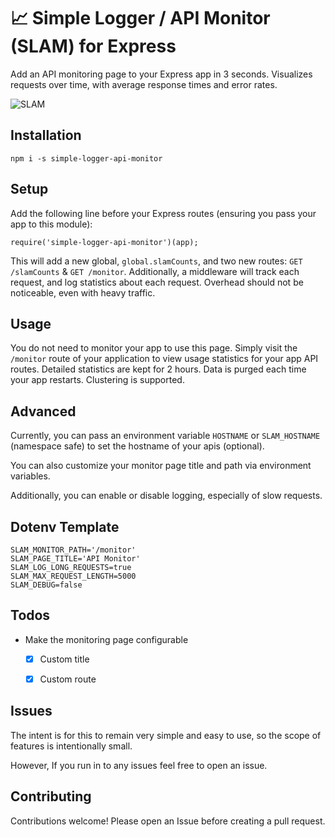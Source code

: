 # 📈 Simple Logger / API Monitor (SLAM) for Express

Add an API monitoring page to your Express app in 3 seconds. Visualizes requests over time, with average response times and error rates.

![SLAM](https://cdn.jsdelivr.net/gh/kidGodzilla/simple-logger-api-monitor/slam.webp)

## Installation

```
npm i -s simple-logger-api-monitor
```


## Setup

Add the following line before your Express routes (ensuring you pass your app to this module):

```
require('simple-logger-api-monitor')(app);
```

This will add a new global, `global.slamCounts`, and two new routes: `GET /slamCounts` & `GET /monitor`. Additionally, a middleware will track each request, and log statistics about each request. Overhead should not be noticeable, even with heavy traffic.


## Usage

You do not need to monitor your app to use this page. Simply visit the `/monitor` route of your application to view usage statistics for your app API routes. Detailed statistics are kept for 2 hours. Data is purged each time your app restarts. Clustering is supported.


## Advanced

Currently, you can pass an environment variable `HOSTNAME` or `SLAM_HOSTNAME` (namespace safe) to set the hostname of your apis (optional).

You can also customize your monitor page title and path via environment variables.

Additionally, you can enable or disable logging, especially of slow requests.

## Dotenv Template
```
SLAM_MONITOR_PATH='/monitor'
SLAM_PAGE_TITLE='API Monitor'
SLAM_LOG_LONG_REQUESTS=true
SLAM_MAX_REQUEST_LENGTH=5000
SLAM_DEBUG=false
```

## Todos

 * Make the monitoring page configurable
   * [x] Custom title
   * [x] Custom route


## Issues

The intent is for this to remain very simple and easy to use, so the scope of features is intentionally small.

However, If you run in to any issues feel free to open an issue.


## Contributing

Contributions welcome! Please open an Issue before creating a pull request.
